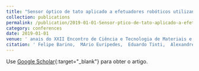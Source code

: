 ```yaml
---
title: "Sensor óptico de tato aplicado a efetuadores robóticos utilizando LPGs e redes neurais artificiais"
collection: publications
permalink: /publication/2019-01-01-Sensor-ptico-de-tato-aplicado-a-efetuadores-robticos-utilizando-LPGs-e-redes-neurais-artificiais
category: conferences
date: 2019-01-01
venue: ' anais do XXII Encontro de Ciência e Tecnologia de Materiais e Modelagem Computacional'
citation: ' Felipe Barino,  MArio Euripedes,  Eduardo Tinti,  Alexandre Santos, &quot;Sensor óptico de tato aplicado a efetuadores robóticos utilizando LPGs e redes neurais artificiais.&quot;  anais do XXII Encontro de Ciência e Tecnologia de Materiais e Modelagem Computacional, 2019.'
---
```

Use [Google Scholar](https://scholar.google.com/scholar?q=Sensor+óptico+de+tato+aplicado+a+efetuadores+robóticos+utilizando+LPGs+e+redes+neurais+artificiais){:target="_blank"} para obter o artigo.